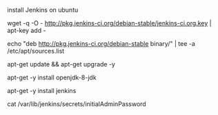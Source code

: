 install Jenkins on ubuntu

wget -q -O - http://pkg.jenkins-ci.org/debian-stable/jenkins-ci.org.key |
apt-key add -

echo "deb http://pkg.jenkins-ci.org/debian-stable binary/" | tee -a
/etc/apt/sources.list

apt-get update && apt-get upgrade -y

apt-get -y install openjdk-8-jdk

apt-get -y install jenkins

cat /var/lib/jenkins/secrets/initialAdminPassword
